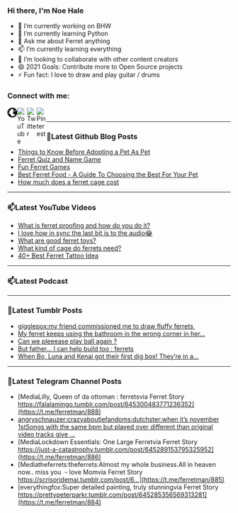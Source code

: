 ### Hi there, I'm Noe Hale

- 🔭 I’m currently working on BHW
- 🌱 I’m currently learning Python
- 💬 Ask me about Ferret anything
- 📫 I’m currently learning everything
- 🔭 I’m looking to collaborate with other content creators
- 😄 2021 Goals: Contribute more to Open Source projects
- ⚡ Fun fact: I love to draw and play guitar / drums

### Connect with me:

[<img align="left" alt="ferretvoice.com" width="22px" src="https://raw.githubusercontent.com/iconic/open-iconic/master/svg/globe.svg" />](https://ferretvoice.com)
[<img align="left" alt="YouTube" width="22px" src="https://cdn.jsdelivr.net/npm/simple-icons@v3/icons/youtube.svg" />](https://www.youtube.com/channel/UCk665XTfaMLVwFVWUmgnDiw)
[<img align="left" alt="Twitter" width="22px" src="https://cdn.jsdelivr.net/npm/simple-icons@v3/icons/twitter.svg" />](https://twitter.com/voiceferret)
[<img align="left" alt="Pinterest" width="22px" src="https://cdn.jsdelivr.net/npm/simple-icons@v3/icons/pinterest.svg" />](https://www.pinterest.com/voiceferret/)

<br />

---
### 🔭Latest Github Blog Posts
<!-- GITHUB:START -->
- [Things to Know Before Adopting a Pet As Pet](http://noehale.github.io/things-to-know-before-adopting-a-pet-as-pet/)
- [Ferret Quiz and Name Game](http://noehale.github.io/ferret-quiz/)
- [Fun Ferret Games](http://noehale.github.io/fun-ferret-games/)
- [Best Ferret Food - A Guide To Choosing the Best For Your Pet](http://noehale.github.io/best-ferret-food/)
- [How much does a ferret cage cost](http://noehale.github.io/how-much-does-a-ferret-cage-cost/)
<!-- GITHUB:END -->
---
### 📫Latest YouTube Videos

<!-- YOUTUBE:START -->
- [What is ferret proofing and how do you do it?](https://www.youtube.com/watch?v=81Syh_DJBQQ)
- [I love how in sync the last bit is to the audio😂](https://www.youtube.com/watch?v=WHBeGHwSlGY)
- [What are good ferret toys?](https://www.youtube.com/watch?v=tPxRilBzc0s)
- [What kind of cage do ferrets need?](https://www.youtube.com/watch?v=xzz6hC3sR5A)
- [40+ Best Ferret Tattoo Idea](https://www.youtube.com/watch?v=KIKqduR6Xcs)
<!-- YOUTUBE:END -->

---
### 📫Latest Podcast

<!-- PODCAST:START -->
<!-- PODCAST:END -->
---
### 📝Latest Tumblr Posts

<!-- TUMBLR:START -->
- [gigglepox:my friend commissioned me to draw fluffy ferrets ](https://come-forth-into-the-light.tumblr.com/post/645357075416940544)
- [My ferret keeps using the bathroom in the wrong corner in her...](https://come-forth-into-the-light.tumblr.com/post/645311818088218624)
- [Can we pleeease play ball again ?](https://come-forth-into-the-light.tumblr.com/post/645289113893863424)
- [But father… I can help build too : ferrets](https://come-forth-into-the-light.tumblr.com/post/645266483028656130)
- [When Bo, Luna and Kenai got their first dig box! They’re in a...](https://come-forth-into-the-light.tumblr.com/post/645221194730176512)
<!-- TUMBLR:END -->
---
### 📝Latest Telegram Channel Posts

<!-- TELEGRAM:START -->
- [MediaLilly, Queen of da ottoman : ferretsvia Ferret Story https://falalamingo.tumblr.com/post/645300483771236352](https://t.me/ferretman/888)
- [angryschnauzer:crazyaboutlefandoms:dutchster:when it’s november 1stSongs with the same bpm but played over different than original video tracks give ...](https://t.me/ferretman/887)
- [MediaLockdown Essentials: One Large Ferretvia Ferret Story https://just-a-catastrophy.tumblr.com/post/645289153795325952](https://t.me/ferretman/886)
- [Mediatheferrets:theferrets:Almost my whole business.All in heaven now.. miss you  - love Momvia Ferret Story https://scrisoridemai.tumblr.com/post/6...](https://t.me/ferretman/885)
- [everythingfox:Super detailed painting, truly stunningvia Ferret Story https://prettypeterparkr.tumblr.com/post/645285356569313281](https://t.me/ferretman/884)
<!-- TELEGRAM:END -->
